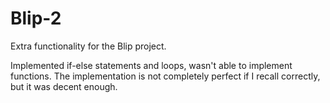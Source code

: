 # Blip-2
Extra functionality for the Blip project.

Implemented if-else statements and loops, wasn't able to implement functions. The implementation is not completely perfect if I recall correctly, but it was decent enough.
